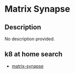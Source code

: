 # Matrix Synapse

## Description

No description provided.

## k8 at home search

- [matrix-synapse](https://nanne.dev/k8s-at-home-search/#/matrix-synapse)
